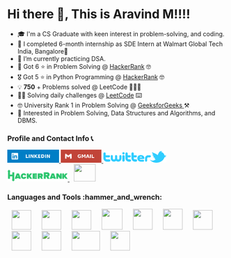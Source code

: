 # Hi there 👋, This is Aravind M‼‼
- 🎓 I'm a CS Graduate with keen interest in problem-solving, and coding.
- 👜 I completed 6-month internship as SDE Intern at Walmart Global Tech India, Bangalore📍
- 🎯 I’m currently practicing DSA.
- 🏅 Got 6 ⭐ in Problem Solving @ <a href="https://www.hackerrank.com/aravindkrisna">HackerRank</a> 🤓
- 🎖️ Got 5 ⭐ in Python Programming @ <a href="https://www.hackerrank.com/aravindkrisna">HackerRank</a> 🤓
- 💡 **750** + Problems solved @ LeetCode 🧑‍💻🎯
- 🧑‍💻 Solving daily challenges @ <a href="https://leetcode.com/aravindkrisna">LeetCode</a> ⌨️
- 🤓 University Rank 1 in Problem Solving @ <a href="https://practice.geeksforgeeks.org/problem-of-the-day"> GeeksforGeeks </a> ⚒️
- 🤔 Interested in Problem Solving, Data Structures and Algorithms, and DBMS.

### Profile and Contact Info 📞
<a href="https://www.linkedin.com/in/aravind-m-252002/" target="_blank"> <img height="30" src="icons/p1.svg"/> </a>
<a href="mailto:aravindkrisna@gmail.com" target="_blank"> <img height="30" src="icons/p2.svg"/> </a>
<a href="https://twitter.com/Aravind74890053" target="_blank"> <img height="27" src="icons/p3.png"/> </a>
<a href="https://www.hackerrank.com/aravindkrisna" target="_blank"> <img height="27" src="icons/p4.png"/> </a>
<a href="https://www.leetcode.com/aravindkrisna"><img src="https://leetcode.com/static/images/LeetCode_logo_rvs.png" width="50" height="40" hspace="10"></a>


<h3>Languages and Tools :hammer_and_wrench:</h3>
<p>
<img width="45" height="45" hspace="10" src="https://cdn.worldvectorlogo.com/logos/python-5.svg"/>
<img width="45" height="45" hspace="10" src="https://www.vectorlogo.zone/logos/java/java-icon.svg"/>
<img width="45" height="45" hspace="10" src="https://cdn.icon-icons.com/icons2/2415/PNG/512/c_original_logo_icon_146611.png"/>
<img width="48" height="48" hspace="10" src="https://upload.wikimedia.org/wikipedia/commons/thumb/0/00/HTML5_logo_black.svg/1200px-HTML5_logo_black.svg.png"/>
   <img width="45" height="48" hspace="10" src="https://upload.wikimedia.org/wikipedia/commons/thumb/d/d5/CSS3_logo_and_wordmark.svg/1200px-CSS3_logo_and_wordmark.svg.png"/>
  <img width="45" height="48" hspace="10" src="https://upload.wikimedia.org/wikipedia/commons/thumb/b/ba/Javascript_badge.svg/1200px-Javascript_badge.svg.png"/>
 <img width="45" height="45" hspace="10" src="https://upload.wikimedia.org/wikipedia/commons/thumb/2/2d/Visual_Studio_Code_1.18_icon.svg/1200px-Visual_Studio_Code_1.18_icon.svg.png"/>
  <img width="45" height="45" hspace="10" src="https://cdn.worldvectorlogo.com/logos/sublime-text.svg"/>
  <img width="45" height="45" hspace="10" src="https://upload.wikimedia.org/wikipedia/commons/thumb/9/95/Android_Studio_Icon_3.6.svg/1900px-Android_Studio_Icon_3.6.svg.png"/>
  <img width="65" height="45" hspace="10" src="https://download.logo.wine/logo/NetBeans/NetBeans-Logo.wine.png"/>
  <img width="45" height="45" hspace="10" src="https://colab.research.google.com/img/colab_favicon_256px.png"/>
</p>
